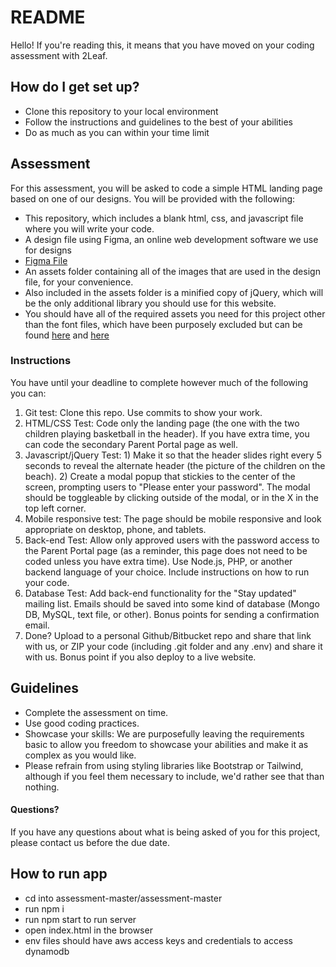# README #

Hello! If you're reading this, it means that you have moved on your coding assessment with 2Leaf.

## How do I get set up? ##

* Clone this repository to your local environment
* Follow the instructions and guidelines to the best of your abilities
* Do as much as you can within your time limit

## Assessment ##

For this assessment, you will be asked to code a simple HTML landing page based on one of our designs.
You will be provided with the following:

* This repository, which includes a blank html, css, and javascript file where you will write your code. 
* A design file using Figma, an online web development software we use for designs
* [Figma File](https://www.figma.com/file/5l22ti4pFgFKSnlA93ouM7/branch/bWXSVeZJBLDgog0ysvTWGT/LevelUp?node-id=22%3A3)
* An assets folder containing all of the images that are used in the design file, for your convenience.
* Also included in the assets folder is a minified copy of jQuery, which will be the only additional library you should use for this website.
* You should have all of the required assets you need for this project other than the font files, which have been purposely excluded but can be found [here](https://fonts.google.com/specimen/Open+Sans) and [here](https://fonts.google.com/specimen/Alfa+Slab+One)

### Instructions ###

You have until your deadline to complete however much of the following you can:

1. Git test: Clone this repo. Use commits to show your work.
2. HTML/CSS Test: Code only the landing page (the one with the two children playing basketball in the header). If you have extra time, you can code the secondary Parent Portal page as well.
3. Javascript/jQuery Test: 1) Make it so that the header slides right every 5 seconds to reveal the alternate header (the picture of the children on the beach). 2) Create a modal popup that stickies to the center of the screen, prompting users to "Please enter your password". The modal should be toggleable by clicking outside of the modal, or in the X in the top left corner.
4. Mobile responsive test: The page should be mobile responsive and look appropriate on desktop, phone, and tablets.
5. Back-end Test: Allow only approved users with the password access to the Parent Portal page (as a reminder, this page does not need to be coded unless you have extra time). Use Node.js, PHP, or another backend language of your choice. Include instructions on how to run your code.
6. Database Test: Add back-end functionality for the "Stay updated" mailing list. Emails should be saved into some kind of database (Mongo DB, MySQL, text file, or other). Bonus points for sending a confirmation email.
7. Done? Upload to a personal Github/Bitbucket repo and share that link with us, or ZIP your code (including .git folder and any .env) and share it with us. Bonus point if you also deploy to a live website.

## Guidelines ##

* Complete the assessment on time.
* Use good coding practices.
* Showcase your skills: We are purposefully leaving the requirements basic to allow you freedom to showcase your abilities and make it as complex as you would like.
* Please refrain from using styling libraries like Bootstrap or Tailwind, although if you feel them necessary to include, we'd rather see that than nothing.

#### Questions? ####

If you have any questions about what is being asked of you for this project, please contact us before the due date.


## How to run app ##

* cd into assessment-master/assessment-master
* run npm i
* run npm start to run server
* open index.html in the browser
* env files should have aws access keys and credentials to access dynamodb